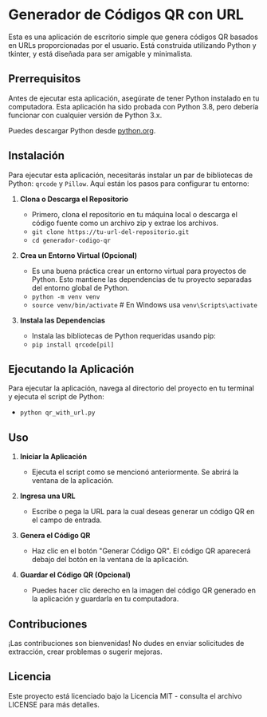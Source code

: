 # Generador de Códigos QR con URL

Esta es una aplicación de escritorio simple que genera códigos QR basados en URLs proporcionadas por el usuario. Está construida utilizando Python y tkinter, y está diseñada para ser amigable y minimalista.

## Prerrequisitos

Antes de ejecutar esta aplicación, asegúrate de tener Python instalado en tu computadora. Esta aplicación ha sido probada con Python 3.8, pero debería funcionar con cualquier versión de Python 3.x.

Puedes descargar Python desde [python.org](https://www.python.org/downloads/).

## Instalación

Para ejecutar esta aplicación, necesitarás instalar un par de bibliotecas de Python: `qrcode` y `Pillow`. Aquí están los pasos para configurar tu entorno:

1. **Clona o Descarga el Repositorio**
   - Primero, clona el repositorio en tu máquina local o descarga el código fuente como un archivo zip y extrae los archivos.
   - `git clone https://tu-url-del-repositorio.git`
   - `cd generador-codigo-qr`

2. **Crea un Entorno Virtual (Opcional)**
   - Es una buena práctica crear un entorno virtual para proyectos de Python. Esto mantiene las dependencias de tu proyecto separadas del entorno global de Python.
   - `python -m venv venv`
   - `source venv/bin/activate` # En Windows usa `venv\Scripts\activate`

3. **Instala las Dependencias**
   - Instala las bibliotecas de Python requeridas usando pip:
   - `pip install qrcode[pil]`

## Ejecutando la Aplicación

Para ejecutar la aplicación, navega al directorio del proyecto en tu terminal y ejecuta el script de Python:
- `python qr_with_url.py`

## Uso

1. **Iniciar la Aplicación**
   - Ejecuta el script como se mencionó anteriormente. Se abrirá la ventana de la aplicación.

2. **Ingresa una URL**
   - Escribe o pega la URL para la cual deseas generar un código QR en el campo de entrada.

3. **Genera el Código QR**
   - Haz clic en el botón "Generar Código QR". El código QR aparecerá debajo del botón en la ventana de la aplicación.

4. **Guardar el Código QR (Opcional)**
   - Puedes hacer clic derecho en la imagen del código QR generado en la aplicación y guardarla en tu computadora.

## Contribuciones

¡Las contribuciones son bienvenidas! No dudes en enviar solicitudes de extracción, crear problemas o sugerir mejoras.

## Licencia

Este proyecto está licenciado bajo la Licencia MIT - consulta el archivo LICENSE para más detalles.

